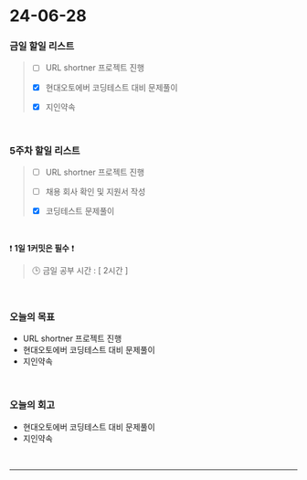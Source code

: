 # 24-06-28
### 금일 할일 리스트
> - [ ]  URL shortner 프로젝트 진행
>
> - [x]  현대오토에버 코딩테스트 대비 문제풀이
>
> - [x]  지인약속

<br/>

### 5주차 할일 리스트  
> - [ ]  URL shortner 프로젝트 진행
>
> - [ ]  채용 회사 확인 및 지원서 작성
>
> - [x]  코딩테스트 문제풀이

<br/>

❗ **1일 1커밋은 필수** ❗
> 🕒 금일 공부 시간 : [ 2시간 ]

<br/>

### 오늘의 목표
- URL shortner 프로젝트 진행
- 현대오토에버 코딩테스트 대비 문제풀이
- 지인약속


<br>

### 오늘의 회고
- 현대오토에버 코딩테스트 대비 문제풀이
- 지인약속


<br/>

------------  
